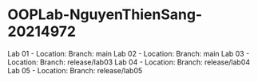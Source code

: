 # OOPLab-NguyenThienSang-20214972
Lab 01 - Location: Branch: main
Lab 02 - Location: Branch: main
Lab 03 - Location: Branch: release/lab03
Lab 04 - Location: Branch: release/lab04
Lab 05 - Location: Branch: release/lab05
